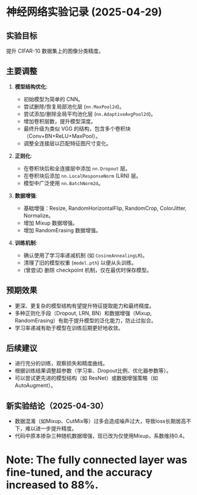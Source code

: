 # 神经网络实验记录 (2025-04-29)

## 实验目标
提升 CIFAR-10 数据集上的图像分类精度。

## 主要调整

1.  **模型结构优化**:
    *   初始模型为简单的 CNN。
    *   尝试删除/恢复局部池化层 (`nn.MaxPool2d`)。
    *   尝试添加/删除全局平均池化层 (`nn.AdaptiveAvgPool2d`)。
    *   增加卷积层数，提升模型深度。
    *   最终升级为类似 VGG 的结构，包含多个卷积块（Conv+BN+ReLU+MaxPool）。
    *   调整全连接层以匹配特征图尺寸变化。

2.  **正则化**:
    *   在卷积块后和全连接层中添加 `nn.Dropout` 层。
    *   在卷积块后添加 `nn.LocalResponseNorm` (LRN) 层。
    *   模型中广泛使用 `nn.BatchNorm2d`。

3.  **数据增强**:
    *   基础增强：Resize, RandomHorizontalFlip, RandomCrop, ColorJitter, Normalize。
    *   增加 Mixup 数据增强。
    *   增加 RandomErasing 数据增强。

4.  **训练机制**:
    *   确认使用了学习率递减机制 (如 `CosineAnnealingLR`)。
    *   清理了旧的模型权重 (`model.pth`) 以便从头训练。
    *   (曾尝试) 删除 checkpoint 机制，仅在最优时保存模型。

## 预期效果
*   更深、更复杂的模型结构有望提升特征提取能力和最终精度。
*   多种正则化手段（Dropout, LRN, BN）和数据增强（Mixup, RandomErasing）有助于提升模型的泛化能力，防止过拟合。
*   学习率递减有助于模型在训练后期更好地收敛。

## 后续建议
*   进行充分的训练，观察损失和精度曲线。
*   根据训练结果调整超参数（学习率、Dropout比例、优化器参数等）。
*   可以尝试更先进的模型结构（如 ResNet）或数据增强策略（如 AutoAugment）。

## 新实验结论（2025-04-30）
- 数据混淆（如Mixup、CutMix等）过多会造成噪声过大，导致loss长期居高不下，难以进一步提升精度。
- 代码中原本掺杂三种随机数据增强，现已改为仅使用Mixup，系数维持0.4。

# Note: The fully connected layer was fine-tuned, and the accuracy increased to 88%.
